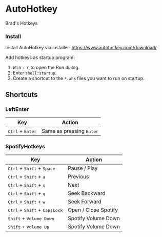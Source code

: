 # AutoHotkey

Brad's Hotkeys

### Install

Install AutoHotkey via installer: https://www.autohotkey.com/download/

Add hotkeys as startup program:
1. <kbd>Win</kbd> + <kbd>r</kbd> to open the Run dialog.
2. Enter `shell:startup`.
3. Create a shortcut to the `*.ahk` files you want to run on startup.

## Shortcuts
### LeftEnter

|Key                                                |Action  |
|---------------------------------------------------|--------|
|<kbd>Ctrl</kbd> + <kbd>Enter</kbd>        | Same as pressing <kbd>Enter</kbd> |

### SpotifyHotkeys
|Key                                                |Action  |
|---------------------------------------------------|--------|
|<kbd>Ctrl</kbd> + <kbd>Shift</kbd> + <kbd>Space</kbd>        | Pause / Play |
|<kbd>Ctrl</kbd> + <kbd>Shift</kbd> + <kbd>a</kbd>        | Previous |
|<kbd>Ctrl</kbd> + <kbd>Shift</kbd> + <kbd>s</kbd>        | Next |
|<kbd>Ctrl</kbd> + <kbd>Shift</kbd> + <kbd>q</kbd>        | Seek Backward |
|<kbd>Ctrl</kbd> + <kbd>Shift</kbd> + <kbd>w</kbd>        | Seek Forward |
|<kbd>Ctrl</kbd> + <kbd>Shift</kbd> + <kbd>CapsLock</kbd>        | Open / Close Spotify |
|<kbd>Shift</kbd> + <kbd>Volume Down</kbd>        | Spotify Volume Down |
|<kbd>Shift</kbd> + <kbd>Volume Up</kbd>        | Spotify Volume Down |